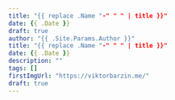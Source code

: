 ```yaml
---
title: "{{ replace .Name "-" " " | title }}"
date: {{ .Date }}
draft: true
author: "{{ .Site.Params.Author }}"
title: "{{ replace .Name "-" " " | title }}"
date: {{ .Date }}
description: ""
tags: []
firstImgUrl: "https://viktorbarzin.me/"
draft: true
---
```

